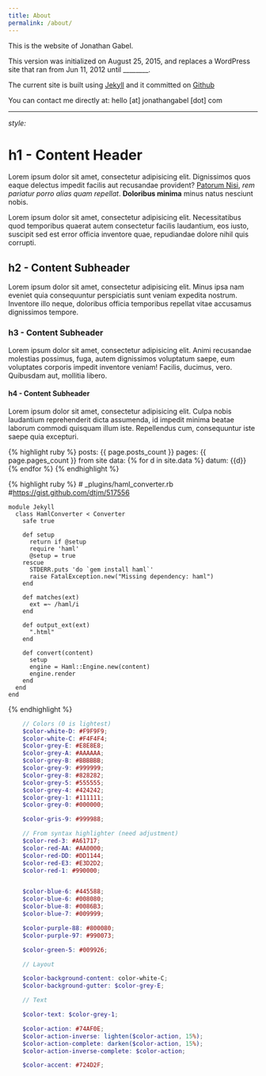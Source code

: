 ```yaml
---
title: About
permalink: /about/
---
```


This is the website of Jonathan Gabel.

This version was initialized on August 25, 2015, and replaces a WordPress site that ran from Jun 11, 2012 until ________.

The current site is built using [Jekyll](http://jekyllrb.com/) and it committed on [Github](https://github.com/josankapo)

You can contact me directly at: hello [at] jonathangabel [dot] com


---
*style:*

# h1 - Content Header

Lorem ipsum dolor sit amet, consectetur adipisicing elit. Dignissimos quos eaque delectus impedit facilis aut recusandae provident?  [Patorum Nisi](#), *rem pariatur porro alias quam repellat*. **Doloribus minima** minus natus nesciunt nobis.

Lorem ipsum dolor sit amet, consectetur adipisicing elit. Necessitatibus quod temporibus quaerat autem consectetur facilis laudantium, eos iusto, suscipit sed est error officia inventore quae, repudiandae dolore nihil quis corrupti.

## h2 - Content Subheader

Lorem ipsum dolor sit amet, consectetur adipisicing elit. Minus ipsa nam eveniet quia consequuntur perspiciatis sunt veniam expedita nostrum. Inventore illo neque, doloribus officia temporibus repellat vitae accusamus dignissimos tempore.

### h3 - Content Subheader

Lorem ipsum dolor sit amet, consectetur adipisicing elit. Animi recusandae molestias possimus, fuga, autem dignissimos voluptatum saepe, eum voluptates corporis impedit inventore veniam! Facilis, ducimus, vero. Quibusdam aut, mollitia libero.

#### h4 - Content Subheader

Lorem ipsum dolor sit amet, consectetur adipisicing elit. Culpa nobis laudantium reprehenderit dicta assumenda, id impedit minima beatae laborum commodi quisquam illum iste. Repellendus cum, consequuntur iste saepe quia excepturi.

{% highlight ruby %}
  posts: {{ page.posts_count }}
  pages: {{ page.pages_count }}
  from site data:
  {% for d in site.data %}
  datum:  {{d}}
  {% endfor %}
{% endhighlight %}

{% highlight ruby %}
    # _plugins/haml_converter.rb
    #https://gist.github.com/dtjm/517556

    module Jekyll
      class HamlConverter < Converter
        safe true

        def setup
          return if @setup
          require 'haml'
          @setup = true
        rescue
          STDERR.puts 'do `gem install haml`'
          raise FatalException.new("Missing dependency: haml")
        end

        def matches(ext)
          ext =~ /haml/i
        end

        def output_ext(ext)
          ".html"
        end

        def convert(content)
          setup
          engine = Haml::Engine.new(content)
          engine.render
        end
      end
    end
{% endhighlight %}

```scss
    // Colors (0 is lightest)
    $color-white-D: #F9F9F9;
    $color-white-C: #F4F4F4;
    $color-grey-E: #E8E8E8;
    $color-grey-A: #AAAAAA;
    $color-grey-B: #BBBBBB;
    $color-grey-9: #999999;
    $color-grey-8: #828282;
    $color-grey-5: #555555;
    $color-grey-4: #424242;
    $color-grey-1: #111111;
    $color-grey-0: #000000;

    $color-gris-9: #999988;

    // From syntax highlighter (need adjustment)
    $color-red-3: #A61717;
    $color-red-AA: #AA0000;
    $color-red-DD: #DD1144;
    $color-red-E3: #E3D2D2;
    $color-red-1: #990000;


    $color-blue-6: #445588;
    $color-blue-6: #008080;
    $color-blue-8: #0086B3;
    $color-blue-7: #009999;

    $color-purple-88: #800080;
    $color-purple-97: #990073;

    $color-green-5: #009926;

    // Layout

    $color-background-content: color-white-C;
    $color-background-gutter: $color-grey-E;

    // Text

    $color-text: $color-grey-1;

    $color-action: #74AF0E;
    $color-action-inverse: lighten($color-action, 15%);
    $color-action-complete: darken($color-action, 15%);
    $color-action-inverse-complete: $color-action;

    $color-accent: #724D2F;
```



